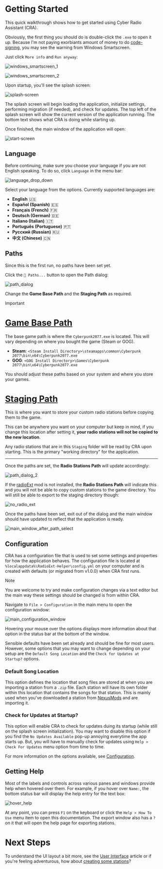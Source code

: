 # Getting Started

This quick walkthrough shows how to get started using Cyber Radio Assistant (CRA).

Obviously, the first thing you should do is double-click the `.exe` to open it up. Because I'm not paying exorbiants amount of money to do [code-signing](https://codesigncert.com/blog/code-signing-certificate-cost), you may see the warning from Windows Smartscreen.

Just click `More info` and `Run anyway`:

![windows_smartscreen_1](../../images/smartscreen_1.png)

![windows_smartscreen_2](../../images/smartscreen_2.png)

Upon startup, you'll see the splash screen:

![splash-screen](../../images/cra_splash.png)

The splash screen will begin loading the application, initialize settings, performing migration (if needed), and check for updates. The top left of the splash screen will show the current version of the application running. The bottom text shows what CRA is doing while starting up.

Once finished, the main window of the application will open:

![start-screen](../../images/start_screen.png)

## Language
Before continuing, make sure you choose your language if you are not English speaking. To do so, click `Language` in the menu bar:

![language_drop_down](../../images/language_drop_down.png)

Select your language from the options. Currently supported languages are:

- **English** 🇺🇸
- **Español (Spanish)** 🇪🇸
- **Français (French)** 🇫🇷
- **Deutsch (German)** 🇩🇪
- **Italiano (Italian)** 🇮🇹
- **Português (Portuguese)** 🇵🇹
- **Русский (Russian)** 🇷🇺
- **中文 (Chinese)** 🇨🇳

## Paths

Since this is the first run, no paths have been set yet.

Click the `📁 Paths...` button to open the Path dialog:

![path_dialog](../../images/path_dialog.png)

Change the **Game Base Path** and the **Staging Path** as required.

> [!IMPORTANT]
> # [Game Base Path](#tab/GameBasePath)
> The base game path is where the `Cyberpunk2077.exe` is located. This will vary depending on where you bought the game (Steam or GOG).
> - **Steam**: `<Steam Install Directory>\steamapps\common\Cyberpunk 2077\bin\x64\Cyberpunk2077.exe`
> - **GOG**: `<GOG Install Directory>\Games\Cyberpunk 2077\bin\x64\Cyberpunk2077.exe`
>
> You should adjust these paths based on your system and where you store your games.
>
> # [Staging Path](#tab/StagingPath)
> This is where you want to store your custom radio stations before copying them to the game.
> 
> This can be anywhere you want on your computer but keep in mind, if you change this location after setting it, **your radio stations will not be copied to the new location**.
>
> Any radio stations that are in this `Staging` folder will be read by CRA upon starting. This is the primary "working directory" for the application.
>
> ---

Once the paths are set, the **Radio Stations Path** will update accordingly:

![path_dialog_2](../../images/path_dialog_2.png)

If the [radioExt](https://www.nexusmods.com/cyberpunk2077/mods/4591) mod is not installed, the **Radio Stations Path** will indicate this and you will not be able to copy custom stations to the game directory. You will still be able to export to the staging directory though:

![no_radio_ext](../../images/no_radioext_path.png)

Once the paths have been set, exit out of the dialog and the main window should have updated to reflect that the application is ready.

![main_window_after_path_select](../../images/main_window_after_path_select.png)

## Configuration

CRA has a configuration file that is used to set some settings and properties for how the application behaves. The configuration file is located at `%localappdata%\RadioExt-Helper\config.yml` on your computer and is created with defaults (or migrated from v1.0.0) when CRA first runs. 

> [!NOTE]
> You are welcome to try and make configuration changes via a text editor but the main way these settings should be changed is from within CRA.

Navigate to `File > Configuration` in the main menu to open the configuration window:

![main_configuration_window](../../images/configuration_main.png)

Hovering your mouse over the options displays more information about that option in the status bar at the bottom of the window.

Sensible defaults have been set already and should be fine for most users. However, some options that you may want to change depending on your setup are the `Default Song Location` and the `Check for Updates at Startup?` options.

### Default Song Location

This option defines the location that song files are stored at when you are importing a station from a `.zip` file. Each station will have its own folder within this location that contains the songs for that station. This is mainly used when you've downloaded a station from [NexusMods](https://www.nexusmods.com/cyberpunk2077/) and are importing it.

### Check for Updates at Startup?

This option will enable CRA to check for updates duing its startup (while still on the splash screen initialization). You may want to disable this option if you find the `No Updates Available` pop-up annoying everytime the app starts up. But, you will have to manually check for updates using `Help > Check For Updates` menu option from time to time.

For more information on the options available, see [Configuration](../configuration/configuration.md).

## Getting Help

Most of the labels and controls across various panes and windows provide help when hovered over them. For example, if you hover over `Name:`, the bottom status bar will display the help entry for the text box:

![hover_help](../../images/hover_help.png)

At any point, you can press `F1` on the keyboard or click the `Help > How To Use` menu item to open this documentation. The export window also has a `?` on it that will open the help page for exporting stations.

# Next Steps

To understand the UI layout a bit more, see the [User Interface](../user-interface/user-interface.md) article or if you're feeling adventurous, how about [creating some stations](../stations/creating-stations.md)?
